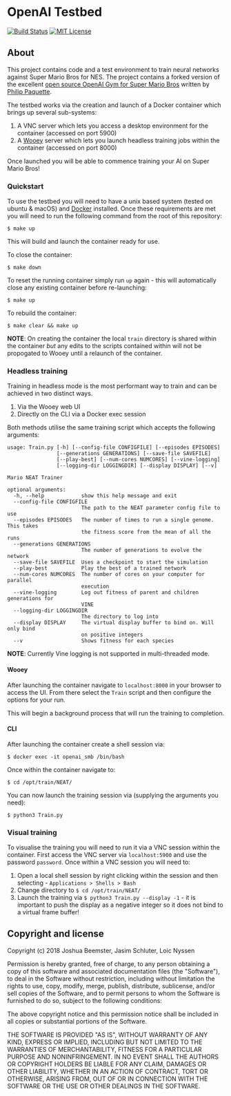# OpenAI Testbed

[![Build Status][travis-image]][travis] [![MIT License][license-image]][license]

## About

This project contains code and a test environment to train neural networks against Super Mario Bros for NES.  The project contains a forked version of the excellent [open source OpenAI Gym for Super Mario Bros][gym-super-mario] written by [Philip Paquette][gym-author].

The testbed works via the creation and launch of a Docker container which brings up several sub-systems:

1. A VNC server which lets you access a desktop environment for the container (accessed on port 5900)
2. A [Wooey][wooey] server which lets you launch headless training jobs within the container (accessed on port 8000)

Once launched you will be able to commence training your AI on Super Mario Bros!

### Quickstart

To use the testbed you will need to have a unix based system (tested on ubuntu & macOS) and [Docker][docker] installed.  Once these requirements are met you will need to run the following command from the root of this repository:

```
$ make up
```

This will build and launch the container ready for use.

To close the container:

```
$ make down
```

To reset the running container simply run `up` again - this will automatically close any existing container before re-launching:

```
$ make up
```

To rebuild the container:

```
$ make clear && make up
```

__NOTE__: On creating the container the local `train` directory is shared within the container _but_ any edits to the scripts contained within will not be propogated to Wooey until a relaunch of the container.

### Headless training

Training in headless mode is the most performant way to train and can be achieved in two distinct ways.

1. Via the Wooey web UI
2. Directly on the CLI via a Docker exec session

Both methods utilise the same training script which accepts the following arguments:

```
usage: Train.py [-h] [--config-file CONFIGFILE] [--episodes EPISODES]
                [--generations GENERATIONS] [--save-file SAVEFILE]
                [--play-best] [--num-cores NUMCORES] [--vine-logging]
                [--logging-dir LOGGINGDIR] [--display DISPLAY] [--v]

Mario NEAT Trainer

optional arguments:
  -h, --help            show this help message and exit
  --config-file CONFIGFILE
                        The path to the NEAT parameter config file to use
  --episodes EPISODES   The number of times to run a single genome. This takes
                        the fitness score from the mean of all the runs
  --generations GENERATIONS
                        The number of generations to evolve the network
  --save-file SAVEFILE  Uses a checkpoint to start the simulation
  --play-best           Play the best of a trained network
  --num-cores NUMCORES  The number of cores on your computer for parallel
                        execution
  --vine-logging        Log out fitness of parent and children generations for
                        VINE
  --logging-dir LOGGINGDIR
                        The directory to log into
  --display DISPLAY     The virtual display buffer to bind on. Will only bind
                        on positive integers
  --v                   Shows fitness for each species
```

__NOTE__: Currently Vine logging is not supported in multi-threaded mode.

#### Wooey

After launching the container navigate to `localhost:8000` in your browser to access the UI.  From there select the `Train` script and then configure the options for your run.

This will begin a background process that will run the training to completion.

#### CLI

After launching the container create a shell session via:

```
$ docker exec -it openai_smb /bin/bash
```

Once within the container navigate to:

```
$ cd /opt/train/NEAT/
```

You can now launch the training session via (supplying the arguments you need):

```
$ python3 Train.py
```

### Visual training

To visualise the training you will need to run it via a VNC session within the container.  First access the VNC server via `localhost:5900` and use the password `password`.  Once within a VNC session you will need to:

1. Open a local shell session by right clicking within the session and then selecting - `Applications > Shells > Bash`
2. Change directory to `$ cd /opt/train/NEAT/`
3. Launch the training via `$ python3 Train.py --display -1` - it is important to push the display as a negative integer so it does not bind to a virtual frame buffer!

## Copyright and license

Copyright (c) 2018 Joshua Beemster, Jasim Schluter, Loic Nyssen 

Permission is hereby granted, free of charge, to any person obtaining a copy
of this software and associated documentation files (the "Software"), to deal
in the Software without restriction, including without limitation the rights
to use, copy, modify, merge, publish, distribute, sublicense, and/or sell
copies of the Software, and to permit persons to whom the Software is
furnished to do so, subject to the following conditions:

The above copyright notice and this permission notice shall be included in all
copies or substantial portions of the Software.

THE SOFTWARE IS PROVIDED "AS IS", WITHOUT WARRANTY OF ANY KIND, EXPRESS OR
IMPLIED, INCLUDING BUT NOT LIMITED TO THE WARRANTIES OF MERCHANTABILITY,
FITNESS FOR A PARTICULAR PURPOSE AND NONINFRINGEMENT. IN NO EVENT SHALL THE
AUTHORS OR COPYRIGHT HOLDERS BE LIABLE FOR ANY CLAIM, DAMAGES OR OTHER
LIABILITY, WHETHER IN AN ACTION OF CONTRACT, TORT OR OTHERWISE, ARISING FROM,
OUT OF OR IN CONNECTION WITH THE SOFTWARE OR THE USE OR OTHER DEALINGS IN THE
SOFTWARE.

[travis-image]: https://travis-ci.org/NES-NN/OpenAI-Testbed.svg?branch=master
[travis]: https://travis-ci.org/NES-NN/OpenAI-Testbed

[license-image]: http://img.shields.io/badge/license-MIT-blue.svg?style=flat
[license]: https://opensource.org/licenses/MIT

[gym-super-mario]: https://github.com/ppaquette/gym-super-mario
[gym-author]: https://github.com/ppaquette
[wooey]: https://github.com/wooey/Wooey
[docker]: https://docs.docker.com/install/
